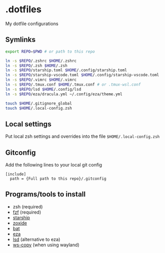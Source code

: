# .dotfiles
My dotfile configurations

## Symlinks

```sh
export REPO=$PWD # or path to this repo

ln -s $REPO/.zshrc $HOME/.zshrc
ln -s $REPO/.zsh $HOME/.zsh
ln -s $REPO/starship.toml $HOME/.config/starship.toml
ln -s $REPO/starship-vscode.toml $HOME/.config/starship-vscode.toml
ln -s $REPO/.vimrc $HOME/.vimrc
ln -s $REPO/.tmux.conf $HOME/.tmux.conf # or .tmux-wsl.conf
ln -s $REPO/lsd $HOME/.config/lsd
ln -s $REPO/eza/dracula.yml ~/.config/eza/theme.yml

touch $HOME/.gitignore_global
touch $HOME/.local-config.zsh

```

## Local settings
Put local zsh settings and overrides into the file `$HOME/.local-config.zsh`


## Gitconfig
Add the following lines to your local git config

```
[include]
  path = {Full path to this repo}/.gitconfig
```

## Programs/tools to install
* zsh (required)
* [fzf](https://github.com/junegunn/fzf?tab=readme-ov-file#linux-packages) (required)
* [starship](https://github.com/starship/starship)
* [zoxide](https://github.com/ajeetdsouza/zoxide)
* [bat](https://github.com/sharkdp/bat)
* [eza](https://github.com/eza-community/eza)
* [lsd](https://github.com/lsd-rs/lsd) (alternative to eza)
* [ws-copy](https://github.com/bugaevc/wl-clipboard) (when using wayland)
